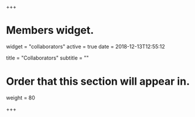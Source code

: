 +++
# Members widget.
widget = "collaborators"
active = true
date = 2018-12-13T12:55:12

title = "Collaborators"
subtitle = ""

# Order that this section will appear in.
weight = 80

+++


